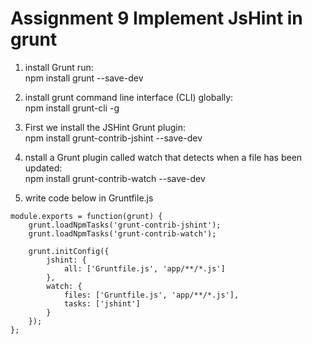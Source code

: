 # Assignment 9  Implement JsHint in grunt


1. install Grunt run:     
npm install grunt --save-dev     

2. install grunt command line interface (CLI) globally:      
npm install grunt-cli -g       

3. First we install the JSHint Grunt plugin:    
npm install grunt-contrib-jshint --save-dev

4. nstall a Grunt plugin called watch that detects when a file has been updated:   
npm install grunt-contrib-watch --save-dev  

5. write code below in Gruntfile.js  
```
module.exports = function(grunt) {
    grunt.loadNpmTasks('grunt-contrib-jshint');
    grunt.loadNpmTasks('grunt-contrib-watch');

    grunt.initConfig({
        jshint: {
            all: ['Gruntfile.js', 'app/**/*.js']
        },
        watch: {
            files: ['Gruntfile.js', 'app/**/*.js'],
            tasks: ['jshint']
        }
    });
};
```

